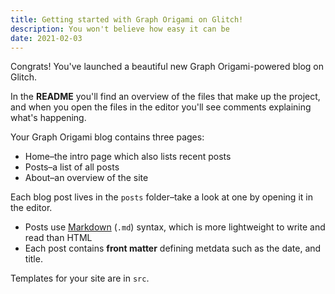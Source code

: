 ```yaml
---
title: Getting started with Graph Origami on Glitch!
description: You won't believe how easy it can be
date: 2021-02-03
---
```


Congrats! You've launched a beautiful new Graph Origami-powered blog on Glitch.

In the **README** you'll find an overview of the files that make up the project, and when you open the files in the editor you'll see comments explaining what's happening.

Your Graph Origami blog contains three pages:

- Home–the intro page which also lists recent posts
- Posts–a list of all posts
- About–an overview of the site

Each blog post lives in the `posts` folder–take a look at one by opening it in the editor.

- Posts use [Markdown](https://www.markdownguide.org/cheat-sheet/) (`.md`) syntax, which is more lightweight to write and read than HTML
- Each post contains **front matter** defining metdata such as the date, and title.

Templates for your site are in `src`.
